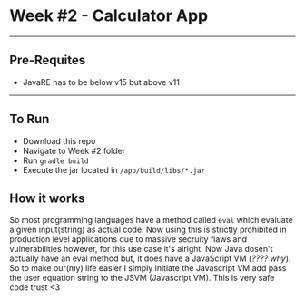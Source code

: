 # Week #2 - Calculator App
---

## Pre-Requites
- JavaRE has to be below v15 but above v11
---

## To Run
- Download this repo
- Navigate to Week #2 folder
- Run ``gradle build``
- Execute the jar located in ``/app/build/libs/*.jar``

## How it works
So most programming languages have a method called ``eval`` which evaluate a given input(string) as actual code.
Now using this is strictly prohibited in production level applications due to massive secruity flaws and vulnerabilities
however, for this use case it's alright. Now Java dosen't actually have an eval method but, it does have a JavaScript VM (*???? why*). So to make our(my) life easier I simply initiate the Javascript VM add pass the user equation string to the JSVM (Javascript VM). This is very safe code trust <3
